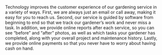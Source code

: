 Technology improves the customer experience of our gardening service in a variety of ways. First, we are always just an email or call away, making it easy for you to reach us. Second, our service is guided by software from beginning to end so that we track our gardener’s work and never miss a task. In addition, we provide online reports after each service, so you can see “before” and “after” photos, as well as which tasks your gardener has completed, along with your overall project and maintenance history. Lastly, we provide online payments so that you never have to worry about having cash on hand.